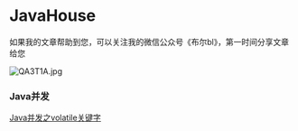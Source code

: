 # JavaHouse
如果我的文章帮助到您，可以关注我的微信公众号《布尔bl》，第一时间分享文章给您

![QA3T1A.jpg](https://s2.ax1x.com/2019/11/29/QA3T1A.jpg)


### Java并发
[Java并发之volatile关键字](/Java并发/Java并发之volatile关键字)